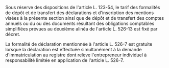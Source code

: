 Sous réserve des dispositions de l'article L. 123-54, le tarif des formalités de dépôt et de transfert des déclarations et d'inscription des mentions visées à la présente section ainsi que de dépôt et de transfert des comptes annuels ou du ou des documents résultant des obligations comptables simplifiées prévues au deuxième alinéa de l'article L. 526-13 est fixé par décret.


La formalité de déclaration mentionnée à l'article L. 526-7 est gratuite lorsque la déclaration est effectuée simultanément à la demande d'immatriculation au registre dont relève l'entrepreneur individuel à responsabilité limitée en application de l'article L. 526-7.

